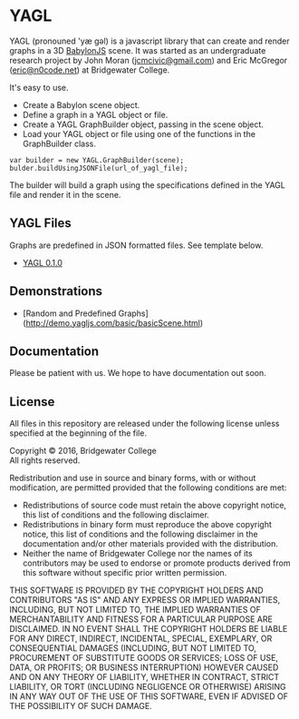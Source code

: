 # YAGL

YAGL (pronouned 'yæ gəl) is a javascript library that can create and render graphs in a 3D [BabylonJS](http://babylonjs.com) scene.  It was started as an undergraduate research project by John Moran (jcmcivic@gmail.com) and Eric McGregor (eric@n0code.net) at Bridgewater College.

It's easy to use.

- Create a Babylon scene object.
- Define a graph in a YAGL object or file.
- Create a YAGL GraphBuilder object, passing in the scene object.
- Load your YAGL object or file using one of the functions in the GraphBuilder class.

```
var builder = new YAGL.GraphBuilder(scene);
bulder.buildUsingJSONFile(url_of_yagl_file);
```

The builder will build a graph using the specifications defined in the YAGL file and render it in the scene.

## YAGL Files

Graphs are predefined in JSON formatted files.  See template below.

- [YAGL 0.1.0](http://doc.yagljs.com/templates/0.1.0.yagl)

## Demonstrations

- [Random and Predefined Graphs] (http://demo.yagljs.com/basic/basicScene.html)

## Documentation

Please be patient with us.  We hope to have documentation out soon.

## License
All files in this repository are released under the following license unless
specified at the beginning of the file.

Copyright &copy; 2016, Bridgewater College
<br />All rights reserved.

Redistribution and use in source and binary forms, with or without modification, are permitted provided that the following conditions are met:
-	Redistributions of source code must retain the above copyright notice, this list of conditions and the following disclaimer.
-	Redistributions in binary form must reproduce the above copyright notice, this list of conditions and the following disclaimer in the documentation and/or other materials provided with the distribution.
-	Neither the name of Bridgewater College nor the names of its contributors may be used to endorse or promote products derived from this software without specific prior written permission.

THIS SOFTWARE IS PROVIDED BY THE COPYRIGHT HOLDERS AND CONTRIBUTORS "AS IS" AND ANY EXPRESS OR IMPLIED WARRANTIES, INCLUDING, BUT NOT LIMITED TO, THE IMPLIED WARRANTIES OF MERCHANTABILITY AND FITNESS FOR A PARTICULAR PURPOSE ARE DISCLAIMED. IN NO EVENT SHALL THE COPYRIGHT HOLDERS BE LIABLE FOR ANY DIRECT, INDIRECT, INCIDENTAL, SPECIAL, EXEMPLARY, OR CONSEQUENTIAL DAMAGES (INCLUDING, BUT NOT LIMITED TO, PROCUREMENT OF SUBSTITUTE GOODS OR SERVICES; LOSS OF USE, DATA, OR PROFITS; OR BUSINESS INTERRUPTION) HOWEVER CAUSED AND ON ANY THEORY OF LIABILITY, WHETHER IN CONTRACT, STRICT LIABILITY, OR TORT (INCLUDING NEGLIGENCE OR OTHERWISE) ARISING IN ANY WAY OUT OF THE USE OF THIS SOFTWARE, EVEN IF ADVISED OF THE POSSIBILITY OF SUCH DAMAGE.

